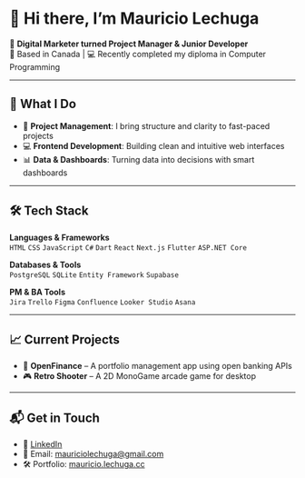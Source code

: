 # 👋 Hi there, I’m Mauricio Lechuga

🎯 **Digital Marketer turned Project Manager & Junior Developer**  
📍 Based in Canada | 💻 Recently completed my diploma in Computer Programming  

---

## 🚀 What I Do

- 🧠 **Project Management**: I bring structure and clarity to fast-paced projects  
- 💻 **Frontend Development**: Building clean and intuitive web interfaces  
- 📊 **Data & Dashboards**: Turning data into decisions with smart dashboards  

---

## 🛠️ Tech Stack

**Languages & Frameworks**  
`HTML` `CSS` `JavaScript` `C#` `Dart` `React` `Next.js` `Flutter` `ASP.NET Core`

**Databases & Tools**  
`PostgreSQL` `SQLite` `Entity Framework` `Supabase`

**PM & BA Tools**  
`Jira` `Trello` `Figma` `Confluence` `Looker Studio` `Asana` 

---

## 📈 Current Projects

- 🔄 **OpenFinance** – A portfolio management app using open banking APIs  
- 🎮 **Retro Shooter** – A 2D MonoGame arcade game for desktop  

---

## 📬 Get in Touch

- 🔗 [LinkedIn](https://www.linkedin.com/in/mlechuga/+)  
- 📨 Email: mauriciolechuga@gmail.com  
- 🛠️ Portfolio: [mauricio.lechuga.cc](mauricio.lechuga.cc)

